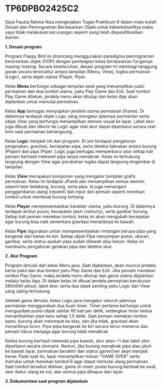 # TP6DPBO2425C2
Saya Fauzia Rahma Nisa mengerjakan Tugas Praktikum 6 dalam mata kuliah Desain dan Pemrograman Berdasarkan Objek untuk keberkahanNya maka saya tidak melakukan kecurangan seperti yang telah dispesifikasikan. Aamiin.

**1. Desain program**

Program Flappy Bird ini dirancang menggunakan paradigma pemrograman berorientasi objek (OOP) dengan pembagian kelas berdasarkan fungsinya masing-masing. Secara keseluruhan, desain program ini membagi tanggung jawab secara terstruktur antara tampilan (Menu, View), logika permainan (Logic), serta objek utama (Player, Pipe). 

Kelas **Menu** berfungsi sebagai tampilan awal yang menampilkan judul permainan dan dua tombol utama, yaitu Play Game dan Exit. Saat tombol Play Game ditekan, jendela menu akan ditutup dan kelas App akan dijalankan untuk memulai permainan.

Kelas **App** bertugas menyiapkan jendela utama permainan (frame). Di dalamnya terdapat objek Logic yang mengatur jalannya permainan serta objek View yang berfungsi menampilkan elemen visual ke layar. Label skor juga dibuat dan dikirim ke Logic agar nilai skor dapat diperbarui secara real-time saat permainan berlangsung.

Kelas **Logic** menjadi inti dari program. Di sini terdapat pengaturan pergerakan, gravitasi, kecepatan pipa, serta deteksi tabrakan antara burung (Player) dan pipa (Pipe). Logic juga bertugas memperbarui skor setiap kali pemain berhasil melewati pipa tanpa menabrak. Kelas ini terhubung langsung dengan View agar perubahan logika dapat langsung tergambar di tampilan.

Kelas **View** merupakan komponen yang mengatur tampilan grafis permainan. Kelas ini terdapat JPanel dan menampilkan semua elemen seperti latar belakang, burung, serta pipa. Ia juga menangani penggambaran ulang (repaint) dan input dari pemain seperti menekan tombol untuk membuat burung terbang.

Kelas **Player** merepresentasikan karakter utama, yaitu burung. Di dalamnya terdapat atribut posisi, kecepatan jatuh (velocity), serta gambar burung. Setiap kali pemain menekan tombol, kelas ini akan mengubah kecepatan agar burung bisa naik sementara gravitasi menariknya ke bawah.

Kelas **Pipe** digunakan untuk merepresentasikan rintangan berupa pipa yang bergerak dari kanan ke kiri. Setiap objek Pipe menyimpan posisi, ukuran, gambar, serta status apakah pipa sudah dilewati atau belum. Kelas ini membantu pengaturan gerakan pipa dan deteksi skor.

**2. Alur Program**

  Program dimulai dari kelas Menu.java. Saat dijalankan, akan muncul jendela berisi judul dan dua tombol yaitu Play Game dan Exit. Jika pemain menekan tombol Play Game, maka jendela menu ditutup dan game utama dijalankan melalui kelas App. Di dalam kelas ini dibuat jendela permainan berukuran 360x640 piksel, label skor, serta dua objek penting yaitu Logic dan View yang saling terhubung.

  Setelah game dimulai, kelas Logic.java mengatur seluruh jalannya permainan menggunakan dua buah timer. Timer pertama berfungsi untuk mengupdate posisi objek sekitar 60 kali per detik, sedangkan timer kedua menambahkan pipa baru setiap 1,5 detik. Saat pemain menekan tombol spasi, burung akan melompat ke atas, dan jika tidak, gravitasi akan menariknya turun. Pipa-pipa bergerak ke kiri secara terus-menerus dan pemain harus menjaga agar burung tidak menabrak.

  Ketika burung berhasil melewati pipa bawah, skor akan +1 dan label skor diperbarui secara otomatis. Namun, jika burung menabrak pipa atau jatuh ke bawah layar, permainan berakhir dan status gameOver akan menjadi benar. Pada saat itu, layar menampilkan tulisan “GAME OVER” serta instruksi untuk menekan tombol R agar dapat memulai ulang permainan. Saat tombol tersebut ditekan, game di-reset: posisi burung kembali ke awal, skor diatur ulang ke nol, dan semua pipa dihapus dari layar.

**3. Dokumentasi saat program dijalankan**
